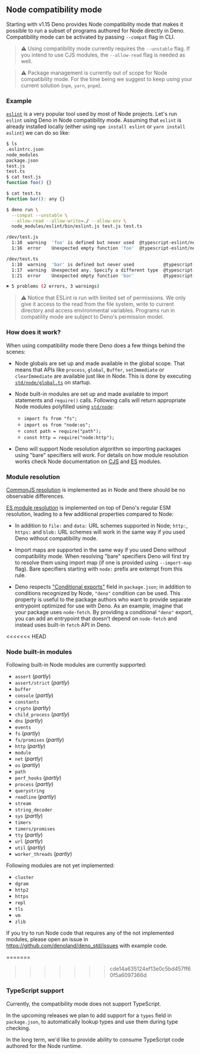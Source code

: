 ## Node compatibility mode

Starting with v1.15 Deno provides Node compatibility mode that makes it possible to run a subset of programs authored
for Node directly in Deno. Compatibility mode can be activated by passing `--compat` flag in CLI.

> ⚠️ Using compatibility mode currently requires the `--unstable` flag. If you intend to use CJS modules, the
> `--allow-read` flag is needed as well.

> ⚠️ Package management is currently out of scope for Node compatibility mode. For the time being we suggest to keep
> using your current solution (`npm`, `yarn`, `pnpm`).

### Example

[`eslint`](https://eslint.org/) is a very popular tool used by most of Node projects. Let's run `eslint` using Deno in
Node compatibility mode. Assuming that `eslint` is already installed locally (either using `npm install eslint` or
`yarn install eslint`) we can do so like:

```sh
$ ls
.eslintrc.json
node_modules
package.json
test.js
test.ts
$ cat test.js
function foo() {}

$ cat test.ts
function bar(): any {}

$ deno run \
  --compat --unstable \
  --allow-read --allow-write=./ --allow-env \
  node_modules/eslint/bin/eslint.js test.js test.ts

/dev/test.js
  1:10  warning  'foo' is defined but never used  @typescript-eslint/no-unused-vars
  1:16  error    Unexpected empty function 'foo'  @typescript-eslint/no-empty-function

/dev/test.ts
  1:10  warning  'bar' is defined but never used           @typescript-eslint/no-unused-vars
  1:17  warning  Unexpected any. Specify a different type  @typescript-eslint/no-explicit-any
  1:21  error    Unexpected empty function 'bar'           @typescript-eslint/no-empty-function

✖ 5 problems (2 errors, 3 warnings)
```

> ⚠️ Notice that ESLint is run with limited set of permissions. We only give it access to the read from the file system,
> write to current directory and access environmental variables. Programs run in compatility mode are subject to Deno's
> permission model.

### How does it work?

When using compatibility mode there Deno does a few things behind the scenes:

- Node globals are set up and made available in the global scope. That means that APIs like `process`, `global`,
  `Buffer`, `setImmediate` or `clearImmediate` are available just like in Node. This is done by executing
  [`std/node/global.ts`](https://doc.deno.land/https://deno.land/std/node/global.ts) on startup.

- Node built-in modules are set up and made available to import statements and `require()` calls. Following calls will
  return appropriate Node modules polyfilled using [`std/node`](https://deno.land/std/node/):
  - `import fs from "fs";`
  - `import os from "node:os";`
  - `const path = require("path");`
  - `const http = require("node:http");`

- Deno will support Node resolution algorithm so importing packages using "bare" specifiers will work. For details on
  how module resolution works check Node documentation on [CJS](https://nodejs.org/api/modules.html) and
  [ES](https://nodejs.org/api/esm.html) modules.

### Module resolution

[CommonJS resolution](https://nodejs.org/api/modules.html) is implemented as in Node and there should be no observable
differences.

[ES module resolution](https://nodejs.org/api/esm.html) is implemented on top of Deno's regular ESM resolution, leading
to a few additional properties compared to Node:

- In addition to `file:` and `data:` URL schemes supported in Node; `http:`, `https:` and `blob:` URL schemes will work
  in the same way if you used Deno without compatibility mode.

- Import maps are supported in the same way if you used Deno without compatibility mode. When resolving "bare"
  specifiers Deno will first try to resolve them using import map (if one is provided using `--import-map` flag). Bare
  specifiers starting with `node:` prefix are extempt from this rule.

- Deno respects ["Conditional exports"](https://nodejs.org/api/packages.html#conditional-exports) field in
  `package.json`; in addition to conditions recognized by Node, `"deno"` condition can be used. This property is useful
  to the package authors who want to provide separate entrypoint optimized for use with Deno. As an example, imagine
  that your package uses `node-fetch`. By providing a conditional `"deno"` export, you can add an entrypoint that
  doesn't depend on `node-fetch` and instead uses built-in `fetch` API in Deno.

<<<<<<< HEAD
### Node built-in modules

Following built-in Node modules are currently supported:

- `assert` (_partly_)
- `assert/strict` (_partly_)
- `buffer`
- `console` (_partly_)
- `constants`
- `crypto` (_partly_)
- `child_process` (_partly_)
- `dns` (_partly_)
- `events`
- `fs` (_partly_)
- `fs/promises` (_partly_)
- `http` (_partly_)
- `module`
- `net` (_partly_)
- `os` (_partly_)
- `path`
- `perf_hooks` (_partly_)
- `process` (_partly_)
- `querystring`
- `readline` (_partly_)
- `stream`
- `string_decoder`
- `sys` (_partly_)
- `timers`
- `timers/promises`
- `tty` (_partly_)
- `url` (_partly_)
- `util` (_partly_)
- `worker_threads` (_partly_)

Following modules are not yet implemented:

- `cluster`
- `dgram`
- `http2`
- `https`
- `repl`
- `tls`
- `vm`
- `zlib`

If you try to run Node code that requires any of the not implemented modules, please open an issue in
https://github.com/denoland/deno_std/issues with example code.

=======
>>>>>>> cde14a635124ef13e0c5bd457ff60f5a6097366d
### TypeScript support

Currently, the compatibility mode does not support TypeScript.

In the upcoming releases we plan to add support for a `types` field in `package.json`, to automatically lookup types and
use them during type checking.

In the long term, we'd like to provide ability to consume TypeScript code authored for the Node runtime.
